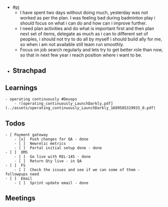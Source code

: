 - #pj
	- I have spent two days without doing much, yesterday was not worked as per the plan. I was feeling bad during badminton play i should focus on what i can do and how can i improve further.
	- I need plan activities and do what is important first and then plan next set of items, delegate as much as i can to different set of peoples, i should not try to do all by myself i should build ally for me, so when i am not available still team run smoothly.
	- Focus on job search regularly and lets try to get better role than now, so that in next few year i reach position where i want to be.
- ## Strachpad
## Learnings
	- operating continuously #Devops
		- ![operating_continuously_LaunchDarkly.pdf](../assets/operating_continuously_LaunchDarkly_1689585319933_0.pdf)
## Todos
	- [ Payment gateway
		- [x]  Push changes for QA - done
		- [ ]  Newrelic metrics
		- [ ]  Portal initial setup done - done
	- [ ]  OMS
		- [ ]  Go live with REL-145 - done
		- [ ]  Return Qty live - in QA
	- [ ]  FS
		- [ ]  Check the issues and see if we can some of them - followpups need
	- [ ]  Email
		- [ ]  Sprint update email - done
## Meetings